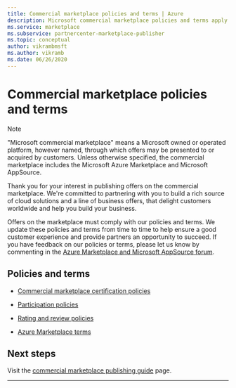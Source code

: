```yaml
---
title: Commercial marketplace policies and terms | Azure
description: Microsoft commercial marketplace policies and terms apply to all publishers and offerings in the Microsoft Azure Marketplace.
ms.service: marketplace
ms.subservice: partnercenter-marketplace-publisher
ms.topic: conceptual
author: vikrambmsft
ms.author: vikramb
ms.date: 06/26/2020
---
```

# Commercial marketplace policies and terms

>[!Note]
>"Microsoft commercial marketplace" means a Microsoft owned or operated platform, however named, through which offers may be presented to or acquired by customers. Unless otherwise specified, the commercial marketplace includes the Microsoft Azure Marketplace and Microsoft AppSource.

Thank you for your interest in publishing offers on the commercial marketplace. We're committed to partnering with you to build a rich source of cloud solutions and a line of business offers, that delight customers worldwide and help you build your business.

Offers on the marketplace must comply with our policies and terms. We update these policies and terms from time to time to help ensure a good customer experience and provide partners an opportunity to succeed. If you have feedback on our policies or terms, please let us know by commenting in the [Azure Marketplace and Microsoft AppSource forum](https://www.microsoftpartnercommunity.com/t5/Azure-Marketplace-and-AppSource/bd-p/2222).

## Policies and terms

* [Commercial marketplace certification policies](https://docs.microsoft.com/legal/marketplace/certification-policies)

* [Participation policies](https://docs.microsoft.com/legal/marketplace/participation-policy)

* [Rating and review policies](https://docs.microsoft.com/legal/marketplace/rating-review-policies)

* [Azure Marketplace terms](https://docs.microsoft.com/legal/marketplace/terms)

## Next steps

Visit the [commercial marketplace publishing guide](./marketplace-publishers-guide.md) page.

---
